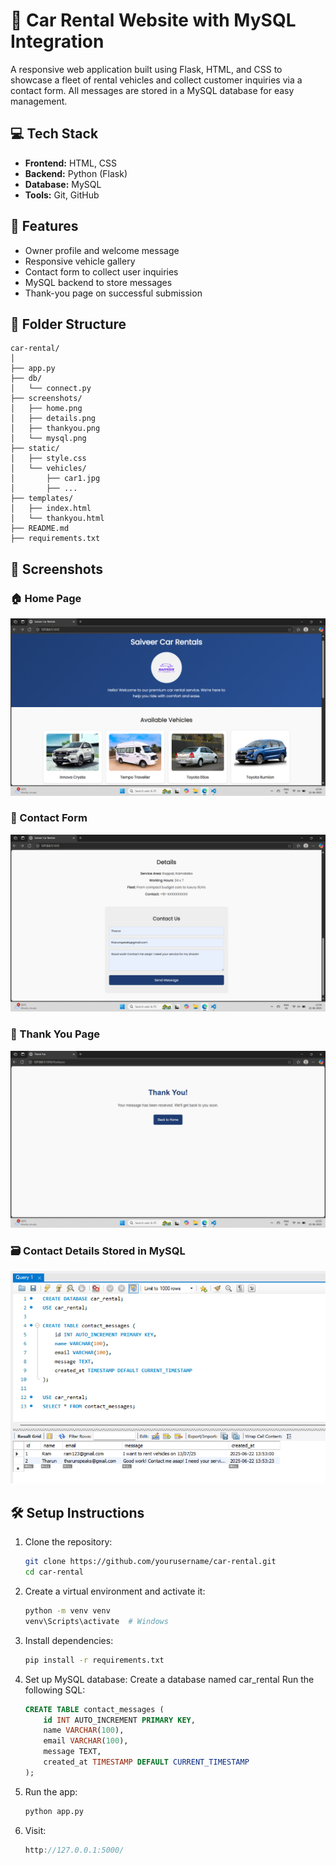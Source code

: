 # 🚗 Car Rental Website with MySQL Integration

A responsive web application built using Flask, HTML, and CSS to showcase a fleet of rental vehicles and collect customer inquiries via a contact form. All messages are stored in a MySQL database for easy management.

## 💻 Tech Stack

- **Frontend:** HTML, CSS
- **Backend:** Python (Flask)
- **Database:** MySQL
- **Tools:** Git, GitHub

## 📌 Features

- Owner profile and welcome message
- Responsive vehicle gallery 
- Contact form to collect user inquiries
- MySQL backend to store messages
- Thank-you page on successful submission

## 📂 Folder Structure 
```arduino
car-rental/
│
├── app.py
├── db/
│   └── connect.py
├── screenshots/
│   ├── home.png
│   ├── details.png
│   ├── thankyou.png
│   └── mysql.png
├── static/
│   ├── style.css
│   └── vehicles/
│       ├── car1.jpg
│       ├── ...
├── templates/
│   ├── index.html
│   └── thankyou.html
├── README.md
├── requirements.txt
```

## 📸 Screenshots

### 🏠 Home Page
![Home Page](screenshots/home.png)

### 📨 Contact Form
![Contact Form](screenshots/details.png)

### 🙏 Thank You Page  
![Thank You Page](screenshots/thankyou.png)

### 🗃️ Contact Details Stored in MySQL  
![MySQL Contact Storage](screenshots/mysql.png)

## 🛠️ Setup Instructions

1. Clone the repository:
   ```bash
   git clone https://github.com/yourusername/car-rental.git
   cd car-rental
   ```
2. Create a virtual environment and activate it:
    ```bash
    python -m venv venv
    venv\Scripts\activate  # Windows
    ```
3. Install dependencies:
    ```bash
    pip install -r requirements.txt
    ```
4. Set up MySQL database:
    Create a database named car_rental
    Run the following SQL:
    ```sql
    CREATE TABLE contact_messages (
        id INT AUTO_INCREMENT PRIMARY KEY,
        name VARCHAR(100),
        email VARCHAR(100),
        message TEXT,
        created_at TIMESTAMP DEFAULT CURRENT_TIMESTAMP
    );
    ```
5. Run the app:
    ```bash
    python app.py
    ```
6. Visit:
    ```cpp
    http://127.0.0.1:5000/
    ```